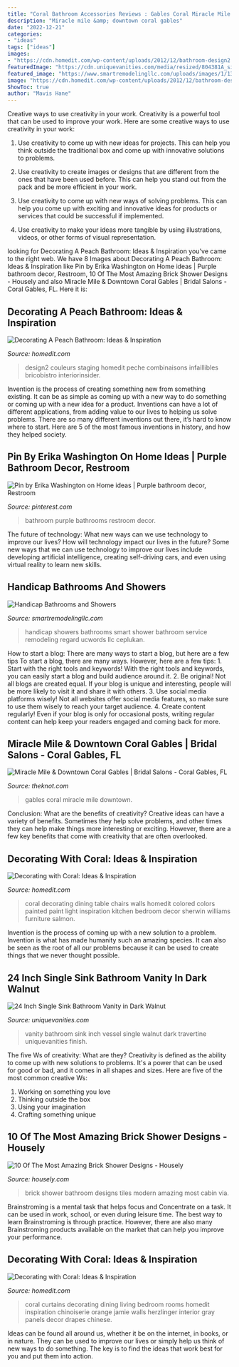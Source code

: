 ```yaml
---
title: "Coral Bathroom Accessories Reviews : Gables Coral Miracle Mile Downtown"
description: "Miracle mile &amp; downtown coral gables"
date: "2022-12-21"
categories:
- "ideas"
tags: ["ideas"]
images:
- "https://cdn.homedit.com/wp-content/uploads/2012/12/bathroom-design2.jpg"
featuredImage: "https://cdn.uniquevanities.com/media/resized/804381A_size0.jpg"
featured_image: "https://www.smartremodelingllc.com/uploads/images/1/135/1608560784-901172.jpg"
image: "https://cdn.homedit.com/wp-content/uploads/2012/12/bathroom-design2.jpg"
ShowToc: true
author: "Mavis Hane"
---
```



Creative ways to use creativity in your work.
Creativity is a powerful tool that can be used to improve your work. Here are some creative ways to use creativity in your work:
1. Use creativity to come up with new ideas for projects. This can help you think outside the traditional box and come up with innovative solutions to problems.

2. Use creativity to create images or designs that are different from the ones that have been used before. This can help you stand out from the pack and be more efficient in your work.

3. Use creativity to come up with new ways of solving problems. This can help you come up with exciting and innovative ideas for products or services that could be successful if implemented.

4. Use creativity to make your ideas more tangible by using illustrations, videos, or other forms of visual representation.

	

		
looking for Decorating A Peach Bathroom: Ideas &amp; Inspiration you've came to the right web. We have 8 Images about Decorating A Peach Bathroom: Ideas &amp; Inspiration like Pin by Erika Washington on Home ideas | Purple bathroom decor, Restroom, 10 Of The Most Amazing Brick Shower Designs - Housely and also Miracle Mile &amp; Downtown Coral Gables | Bridal Salons - Coral Gables, FL. Here it is:
		
    
## Decorating A Peach Bathroom: Ideas &amp; Inspiration

<img loading=lazy src="https://cdn.homedit.com/wp-content/uploads/2012/12/bathroom-design2.jpg" onerror="this.onerror=null;this.src='https://tse2.mm.bing.net/th?id=OIP.79YpyIk1YjIfFk2UohZpUQHaKA&amp;pid=15.1';" alt="Decorating A Peach Bathroom: Ideas &amp; Inspiration">

_Source: homedit.com_

>design2 couleurs staging homedit peche combinaisons infaillibles bricobistro interiorinsider. 

	

Invention is the process of creating something new from something existing. It can be as simple as coming up with a new way to do something or coming up with a new idea for a product. Inventions can have a lot of different applications, from adding value to our lives to helping us solve problems. There are so many different inventions out there, it’s hard to know where to start. Here are 5 of the most famous inventions in history, and how they helped society.

    
## Pin By Erika Washington On Home Ideas | Purple Bathroom Decor, Restroom

<img loading=lazy src="https://i.pinimg.com/736x/61/c6/4d/61c64d1ae5765b8c75774b673f560a64.jpg" onerror="this.onerror=null;this.src='https://tse1.mm.bing.net/th?id=OIP.qPC2fzVGgIWf3_jxul9cBQHaJ3&amp;pid=15.1';" alt="Pin by Erika Washington on Home ideas | Purple bathroom decor, Restroom">

_Source: pinterest.com_

>bathroom purple bathrooms restroom decor. 

	

The future of technology: What new ways can we use technology to improve our lives?
How will technology impact our lives in the future? Some new ways that we can use technology to improve our lives include developing artificial intelligence, creating self-driving cars, and even using virtual reality to learn new skills.

    
## Handicap Bathrooms And Showers

<img loading=lazy src="https://www.smartremodelingllc.com/uploads/images/1/135/1608560784-901172.jpg" onerror="this.onerror=null;this.src='https://tse4.mm.bing.net/th?id=OIP.6eJVPrFaJ1okNBzXC8-F-gHaJ4&amp;pid=15.1';" alt="Handicap Bathrooms and Showers">

_Source: smartremodelingllc.com_

>handicap showers bathrooms smart shower bathroom service remodeling regard ucwords llc ceplukan. 

	

How to start a blog: There are many ways to start a blog, but here are a few tips
To start a blog, there are many ways. However, here are a few tips: 1. Start with the right tools and keywords! With the right tools and keywords, you can easily start a blog and build audience around it. 2. Be original! Not all blogs are created equal. If your blog is unique and interesting, people will be more likely to visit it and share it with others. 3. Use social media platforms wisely! Not all websites offer social media features, so make sure to use them wisely to reach your target audience. 4. Create content regularly! Even if your blog is only for occasional posts, writing regular content can help keep your readers engaged and coming back for more.

    
## Miracle Mile &amp; Downtown Coral Gables | Bridal Salons - Coral Gables, FL

<img loading=lazy src="https://media-api.xogrp.com/images/a3d15371-71ad-48a9-b9ef-1884467d3df5~rs_720.480" onerror="this.onerror=null;this.src='https://tse3.mm.bing.net/th?id=OIP.QKg9VFZLkUgY1SVB-IDeEgHaE8&amp;pid=15.1';" alt="Miracle Mile &amp; Downtown Coral Gables | Bridal Salons - Coral Gables, FL">

_Source: theknot.com_

>gables coral miracle mile downtown. 

	

Conclusion: What are the benefits of creativity?
Creative ideas can have a variety of benefits. Sometimes they help solve problems, and other times they can help make things more interesting or exciting. However, there are a few key benefits that come with creativity that are often overlooked.

    
## Decorating With Coral: Ideas &amp; Inspiration

<img loading=lazy src="http://cdn.homedit.com/wp-content/uploads/2013/05/coral-dining-table-chairs.jpg" onerror="this.onerror=null;this.src='https://tse4.mm.bing.net/th?id=OIP.0XRVBMPdifPxQeJ7GdJzjwHaLI&amp;pid=15.1';" alt="Decorating with Coral: Ideas &amp; Inspiration">

_Source: homedit.com_

>coral decorating dining table chairs walls homedit colored colors painted paint light inspiration kitchen bedroom decor sherwin williams furniture salmon. 

	

Invention is the process of coming up with a new solution to a problem. Invention is what has made humanity such an amazing species. It can also be seen as the root of all our problems because it can be used to create things that we never thought possible.

    
## 24 Inch Single Sink Bathroom Vanity In Dark Walnut

<img loading=lazy src="https://cdn.uniquevanities.com/media/resized/804381A_size0.jpg" onerror="this.onerror=null;this.src='https://tse1.mm.bing.net/th?id=OIP.NhRAzV8p2wpSdPSb3OfkyAHaJl&amp;pid=15.1';" alt="24 Inch Single Sink Bathroom Vanity in Dark Walnut">

_Source: uniquevanities.com_

>vanity bathroom sink inch vessel single walnut dark travertine uniquevanities finish. 

	

The five Ws of creativity: What are they?
Creativity is defined as the ability to come up with new solutions to problems. It's a power that can be used for good or bad, and it comes in all shapes and sizes. Here are five of the most common creative Ws: 
1. Working on something you love 
2. Thinking outside the box 
3. Using your imagination 
4. Crafting something unique 

    
## 10 Of The Most Amazing Brick Shower Designs - Housely

<img loading=lazy src="https://a5j0u479x2t4e35gducjhz15-wpengine.netdna-ssl.com/wp-content/uploads/2017/04/Chich-bathroom-with-modern-shower-cabin-and-white-brick-tiles-1.jpg" onerror="this.onerror=null;this.src='https://tse1.mm.bing.net/th?id=OIP.HJexXGtIdnaRimHcDTLungHaLH&amp;pid=15.1';" alt="10 Of The Most Amazing Brick Shower Designs - Housely">

_Source: housely.com_

>brick shower bathroom designs tiles modern amazing most cabin via. 

	

Brainstroming is a mental task that helps focus and Concentrate on a task. It can be used in work, school, or even during leisure time. The best way to learn Brainstroming is through practice. However, there are also many Brainstroming products available on the market that can help you improve your performance.

    
## Decorating With Coral: Ideas &amp; Inspiration

<img loading=lazy src="http://cdn.homedit.com/wp-content/uploads/2013/05/Dining-Room-coral-curtains.jpg" onerror="this.onerror=null;this.src='https://tse1.mm.bing.net/th?id=OIP.uwvebnGJbL2YXn1T2LVaWgHaLH&amp;pid=15.1';" alt="Decorating with Coral: Ideas &amp; Inspiration">

_Source: homedit.com_

>coral curtains decorating dining living bedroom rooms homedit inspiration chinoiserie orange jamie walls herzlinger interior gray panels decor drapes chinese. 

	

Ideas can be found all around us, whether it be on the internet, in books, or in nature. They can be used to improve our lives or simply help us think of new ways to do something. The key is to find the ideas that work best for you and put them into action.

